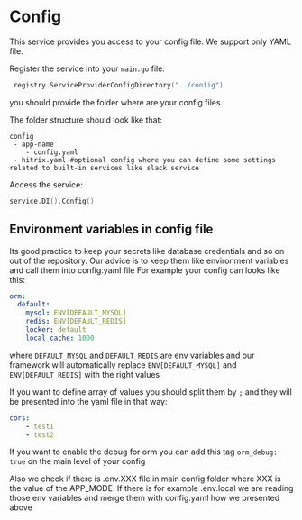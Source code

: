 # Config
This service provides you access to your config file. We support only YAML file.

Register the service into your `main.go` file:
```go
 registry.ServiceProviderConfigDirectory("../config")
```
you should provide the folder where are your config files.

The folder structure should look like that:
```
config
 - app-name
    - config.yaml
 - hitrix.yaml #optional config where you can define some settings related to built-in services like slack service
```

Access the service:
```go
service.DI().Config()
```

## Environment variables in config file
Its good practice to keep your secrets like database credentials and so on out of the repository.
Our advice is to keep them like environment variables and call them into config.yaml file
For example your config can looks like this:
```yaml
orm:
  default:
    mysql: ENV[DEFAULT_MYSQL]
    redis: ENV[DEFAULT_REDIS]
    locker: default
    local_cache: 1000
```
where `DEFAULT_MYSQL` and `DEFAULT_REDIS` are env variables and our framework will automatically replace `ENV[DEFAULT_MYSQL]` and `ENV[DEFAULT_REDIS]` with the right values

If you want to define array of values you should split them by `;` and they will be presented into the yaml file in that way:
```yaml
cors:
    - test1
    - test2
```

If you want to enable the debug for orm you can add this tag `orm_debug: true` on the main level of your config

Also we check if there is .env.XXX file in main config folder where XXX is the value of the APP_MODE.
If there is for example .env.local we are reading those env variables and merge them with config.yaml how we presented above
